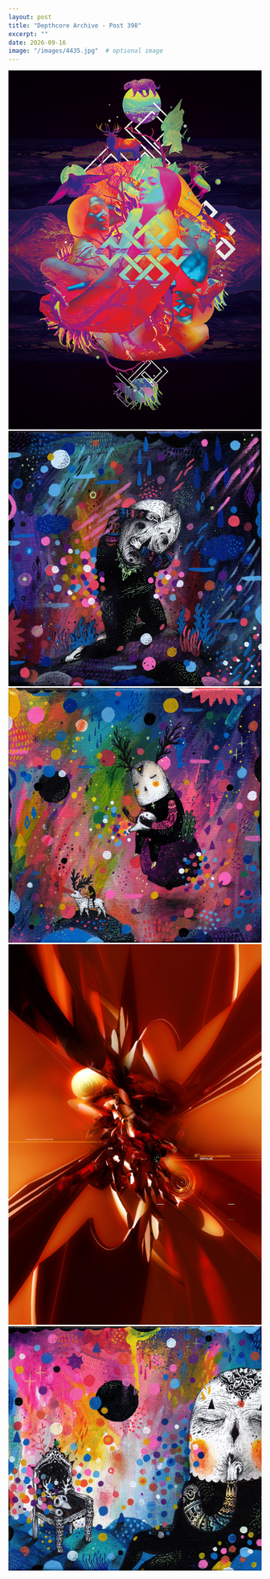 ```yaml
---
layout: post
title: "Depthcore Archive - Post 398"
excerpt: ""
date: 2026-09-16
image: "/images/4435.jpg"  # optional image
---
```


<img src="/images/4435.jpg">
<img src="/images/4438.jpg" alt="4438.jpg"/>
<img src="/images/4439.jpg" alt="4439.jpg"/>
<img src="/images/444.jpg" alt="444.jpg"/>
<img src="/images/4440.jpg" alt="4440.jpg"/>
